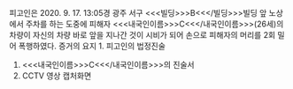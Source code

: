 피고인은 2020. 9. 17. 13:05경 광주 서구 <<<빌딩>>>B<<</빌딩>>>빌딩 앞 노상에서 주차를 하는 도중에 피해자 <<<내국인이름>>>C<<</내국인이름>>>(26세)의 차량이 자신의 차량 바로 앞을 지나간 것이 시비가 되어 손으로 피해자의 머리를 2회 밀어 폭행하였다.
증거의 요지 1. 피고인의 법정진술
1. <<<내국인이름>>>C<<</내국인이름>>>의 진술서
1. CCTV 영상 캡처화면